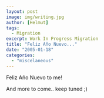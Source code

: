 ```yaml
---
layout: post
image: img/writing.jpg
author: [Helmut]
tags:
  - Migration
excerpt: Work In Progress Migration
title: "Feliz Año Nuevo..."
date: "2005-01-18"
categories: 
  - "miscelaneous"
---
```


Feliz Año Nuevo to me!

And more to come.. keep tuned ;)
